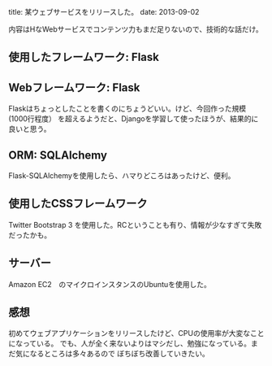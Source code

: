 title: 某ウェブサービスをリリースした。
date: 2013-09-02

内容はHなWebサービスでコンテンツ力もまだ足りないので、技術的な話だけ。

## 使用したフレームワーク: Flask

## Webフレームワーク:  Flask

Flaskはちょっとしたことを書くのにちょうどいい。けど、今回作った規模(1000行程度）
を超えるようだと、Djangoを学習して使ったほうが、結果的に良いと思う。

## ORM: SQLAlchemy
Flask-SQLAlchemyを使用したら、ハマりどころはあったけど、便利。

## 使用したCSSフレームワーク

Twitter Bootstrap 3 を使用した。RCということも有り、情報が少なすぎて失敗だったかも。

## サーバー

Amazon EC2　のマイクロインスタンスのUbuntuを使用した。

## 感想
初めてウェブアプリケーションをリリースしたけど、CPUの使用率が大変なことになっている。
でも、人が全く来ないよりはマシだし、勉強になっている。まだ気になるところは多々あるので
ぼちぼち改善していきたい。


